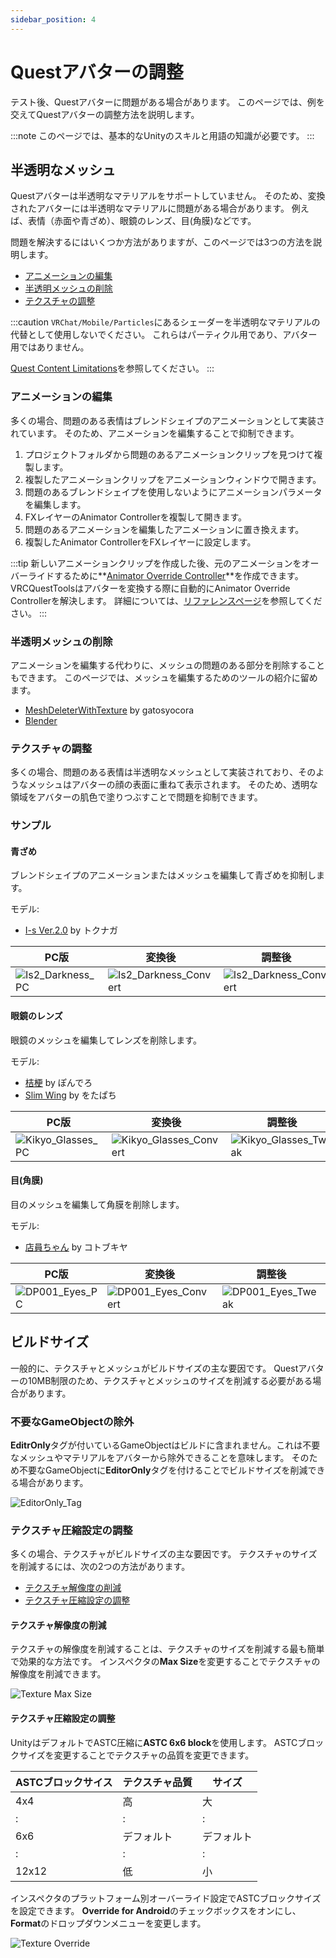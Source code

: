 ```yaml
---
sidebar_position: 4
---
```


# Questアバターの調整

テスト後、Questアバターに問題がある場合があります。
このページでは、例を交えてQuestアバターの調整方法を説明します。

:::note
このページでは、基本的なUnityのスキルと用語の知識が必要です。
:::

## 半透明なメッシュ

Questアバターは半透明なマテリアルをサポートしていません。
そのため、変換されたアバターには半透明なマテリアルに問題がある場合があります。
例えば、表情（赤面や青ざめ）、眼鏡のレンズ、目(角膜)などです。

問題を解決するにはいくつか方法がありますが、このページでは3つの方法を説明します。

- [アニメーションの編集](#アニメーションの編集)
- [半透明メッシュの削除](#半透明メッシュの削除)
- [テクスチャの調整](#テクスチャの調整)

:::caution
`VRChat/Mobile/Particles`にあるシェーダーを半透明なマテリアルの代替として使用しないでください。
これらはパーティクル用であり、アバター用ではありません。

[Quest Content Limitations](https://creators.vrchat.com/platforms/android/quest-content-limitations/#shaders)を参照してください。
:::

### アニメーションの編集

多くの場合、問題のある表情はブレンドシェイプのアニメーションとして実装されています。
そのため、アニメーションを編集することで抑制できます。

1. プロジェクトフォルダから問題のあるアニメーションクリップを見つけて複製します。
2. 複製したアニメーションクリップをアニメーションウィンドウで開きます。
3. 問題のあるブレンドシェイプを使用しないようにアニメーションパラメータを編集します。
4. FXレイヤーのAnimator Controllerを複製して開きます。
5. 問題のあるアニメーションを編集したアニメーションに置き換えます。
6. 複製したAnimator ControllerをFXレイヤーに設定します。

:::tip
新しいアニメーションクリップを作成した後、元のアニメーションをオーバーライドするために**[Animator Override Controller](https://docs.unity3d.com/2019.4/Documentation/Manual/AnimatorOverrideController.html)**を作成できます。
VRCQuestToolsはアバターを変換する際に自動的にAnimator Override Controllerを解決します。
詳細については、[リファレンスページ](./#)を参照してください。
:::

### 半透明メッシュの削除

アニメーションを編集する代わりに、メッシュの問題のある部分を削除することもできます。
このページでは、メッシュを編集するためのツールの紹介に留めます。

- [MeshDeleterWithTexture](https://gatosyocora.booth.pm/items/1501527) by gatosyocora
- [Blender](https://www.blender.org/)

### テクスチャの調整

多くの場合、問題のある表情は半透明なメッシュとして実装されており、そのようなメッシュはアバターの顔の表面に重ねて表示されます。
そのため、透明な領域をアバターの肌色で塗りつぶすことで問題を抑制できます。

### サンプル

#### 青ざめ

ブレンドシェイプのアニメーションまたはメッシュを編集して青ざめを抑制します。

モデル:
- [I-s Ver.2.0](https://atelier-alca.booth.pm/items/2460693) by トクナガ

| PC版 | 変換後 | 調整後 |
|---|---|---|
| ![Is2_Darkness_PC](/img/Is2_Darkness_PC.png) | ![Is2_Darkness_Convert](/img/Is2_Darkness_Convert.png) | ![Is2_Darkness_Convert](/img/Is2_Darkness_Tweak.png) |

#### 眼鏡のレンズ

眼鏡のメッシュを編集してレンズを削除します。

モデル:
- [桔梗](https://ponderogen.booth.pm/items/3681787) by ぽんでろ
- [Slim Wing](https://wotapacchin.booth.pm/items/1460758) by をたぱち

| PC版 | 変換後 | 調整後 |
|---|---|---|
| ![Kikyo_Glasses_PC](/img/Kikyo_Glasses_PC.png) | ![Kikyo_Glasses_Convert](/img/Kikyo_Glasses_Convert.png) | ![Kikyo_Glasses_Tweak](/img/Kikyo_Glasses_Tweak.png) |

#### 目(角膜)

目のメッシュを編集して角膜を削除します。

モデル:
- [店員ちゃん](https://avatarchan.booth.pm/items/2704657) by コトブキヤ

| PC版 | 変換後 | 調整後 |
|---|---|---|
| ![DP001_Eyes_PC](/img/DP001_Eyes_PC.png) | ![DP001_Eyes_Convert](/img/DP001_Eyes_Convert.png) | ![DP001_Eyes_Tweak](/img/DP001_Eyes_Tweak.png) |

## ビルドサイズ

一般的に、テクスチャとメッシュがビルドサイズの主な要因です。
Questアバターの10MB制限のため、テクスチャとメッシュのサイズを削減する必要がある場合があります。

### 不要なGameObjectの除外

**EditrOnly**タグが付いているGameObjectはビルドに含まれません。これは不要なメッシュやマテリアルをアバターから除外できることを意味します。
そのため不要なGameObjectに**EditorOnly**タグを付けることでビルドサイズを削減できる場合があります。

![EditorOnly_Tag](/img/EditorOnly_Tag.png)

### テクスチャ圧縮設定の調整

多くの場合、テクスチャがビルドサイズの主な要因です。
テクスチャのサイズを削減するには、次の2つの方法があります。

- [テクスチャ解像度の削減](#テクスチャ解像度の削減)
- [テクスチャ圧縮設定の調整](#テクスチャ圧縮設定の調整)

#### テクスチャ解像度の削減

テクスチャの解像度を削減することは、テクスチャのサイズを削減する最も簡単で効果的な方法です。
インスペクタの**Max Size**を変更することでテクスチャの解像度を削減できます。

![Texture Max Size](/img/texture_max_size.png)

#### テクスチャ圧縮設定の調整

UnityはデフォルトでASTC圧縮に**ASTC 6x6 block**を使用します。
ASTCブロックサイズを変更することでテクスチャの品質を変更できます。

| ASTCブロックサイス | テクスチャ品質 | サイズ |
|---|---|---|
| 4x4 | 高 | 大 |
| : | : | : |
| 6x6 | デフォルト | デフォルト |
| : | : | : |
| 12x12 | 低 | 小 |

インスペクタのプラットフォーム別オーバーライド設定でASTCブロックサイズを設定できます。
**Override for Android**のチェックボックスをオンにし、**Format**のドロップダウンメニューを変更します。

![Texture Override](/img/texture_override_android.png)
